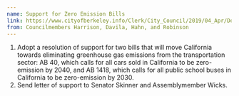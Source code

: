 ```yaml
---
name: Support for Zero Emission Bills 
link: https://www.cityofberkeley.info/Clerk/City_Council/2019/04_Apr/Documents/2019-04-23_Item_21_Support_for_Zero_Emission_Bills.aspx
from: Councilmembers Harrison, Davila, Hahn, and Robinson 
---
```


1. Adopt a resolution of support for two bills that will move California towards eliminating greenhouse gas emissions from the transportation sector: AB 40, which calls for all cars sold in California to be zero-emission by 2040, and AB 1418, which calls for all public school buses in California to be zero-emission by 2030. 
2. Send letter of support to Senator Skinner and Assemblymember Wicks. 

